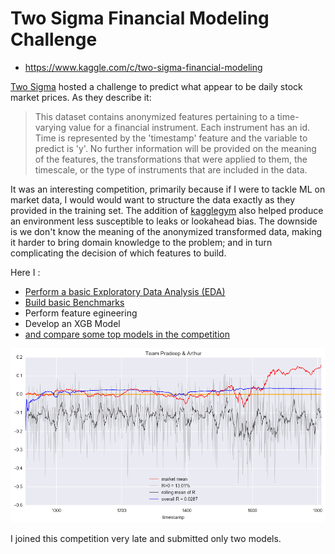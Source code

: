 # Two Sigma Financial Modeling Challenge

- https://www.kaggle.com/c/two-sigma-financial-modeling

<a href='https://www.twosigma.com/'>Two Sigma</a> hosted a challenge to predict what appear to be daily stock market prices. As they describe it:

> This dataset contains anonymized features pertaining to a time-varying
> value for a financial instrument. Each instrument has an id. Time is
> represented by the 'timestamp' feature and the variable to predict is
> 'y'. No further information will be provided on the meaning of the
> features, the transformations that were applied to them, the
> timescale, or the type of instruments that are included in the data.

It was an interesting competition, primarily because if I were to
tackle ML on market data, I would would want to structure the data
exactly as they provided in the training set.  The addition of <a
href='https://github.com/Giqles/kagglegym'>kagglegym</a> also helped
produce an environment less susceptible to leaks or lookahead bias.
The downside is we don't know the meaning of the anonymized
transformed data, making it harder to bring domain knowledge to the
problem; and in turn complicating the decision of which features to
build.

Here I :
- [Perform a basic Exploratory Data Analysis (EDA)](https://github.com/paulperry/kaggle/blob/master/two-sigma-financial-modeling/working/2Sigma_EDA.ipynb)
- [Build basic Benchmarks](https://github.com/paulperry/kaggle/blob/master/two-sigma-financial-modeling/working/2Sigma_Benchmarks.ipynb)
- Perform feature egineering
- Develop an XGB Model
- [and compare some top models in the competition](https://github.com/paulperry/kaggle/blob/master/two-sigma-financial-modeling/working/other_models.ipynb)

![Model Performance](kaggle_2sigma_fin_pradeep.png)

I joined this competition very late and submitted only two models.




